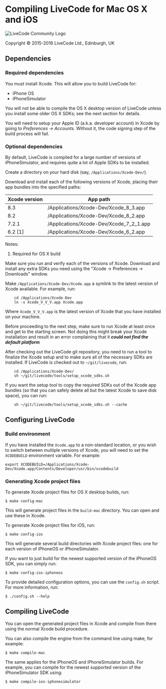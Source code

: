 # Compiling LiveCode for Mac OS X and iOS

![LiveCode Community
Logo](http://livecode.com/wp-content/uploads/2015/02/livecode-logo.png)

Copyright © 2015-2016 LiveCode Ltd., Edinburgh, UK

## Dependencies

### Required dependencies

You must install Xcode.  This will allow you to build LiveCode for:

* iPhone OS
* iPhoneSimulator

You will not be able to compile the OS X desktop version of LiveCode unless you
install some older OS X SDKs; see the next section for details.

You will need to setup your Apple ID (a.k.a. developer account) in Xcode by
going to _Preferences &rarr; Accounts_. Without it, the code signing step of the
build process will fail. 

### Optional dependencies

By default, LiveCode is compiled for a large number of versions of
iPhoneSimulator, and requires quite a lot of Apple SDKs to be installed.

Create a directory on your hard disk (say, `/Applications/Xcode-Dev/`).

Download and install each of the following versions of Xcode, placing their app
bundles into the specified paths:

| Xcode version | App path                                |
| ------------- | --------------------------------------- |
| 8.3           | /Applications/Xcode-Dev/Xcode_8_3.app   |
| 8.2           | /Applications/Xcode-Dev/Xcode_8_2.app   |
| 7.2.1         | /Applications/Xcode-Dev/Xcode_7_2_1.app |
| 6.2 [1]       | /Applications/Xcode-Dev/Xcode_6_2.app   |

Notes:
1. Required for OS X build

Make sure you run and verify each of the versions of Xcode. Download and install
any extra SDKs you need using the "Xcode → Preferences → Downloads" window.

Make `/Applications/Xcode-Dev/Xcode.app` a symlink to the latest version of
Xcode available.  For example, run:
```
    cd /Applications/Xcode-Dev
    ln -s Xcode_V_V_V.app Xcode.app
```
Where `Xcode_V_V_V.app` is the latest version of Xcode that you have installed
on your machine.

Before proceeding to the next step, make sure to run Xcode at least once and get
to the starting screen. Not doing this might break your Xcode installation and
result in an error complaining that it ***could not find the default platform***


After checking out the LiveCode git repository, you need to run a tool to
finalize the Xcode setup and to make sure all of the necessary SDKs are
installed.  If LiveCode is checked out to `~/git/livecode`, run:
```
    cd /Applications/Xcode-Dev/
    sh ~/git/livecode/tools/setup_xcode_sdks.sh
```
If you want the setup tool to copy the required SDKs out of the Xcode app
bundles (so that you can safely delete all but the latest Xcode to save disk
space), you can run:
```
    sh ~/git/livecode/tools/setup_xcode_sdks.sh --cache
```
## Configuring LiveCode

### Build environment

If you have installed the `Xcode.app` to a non-standard location, or you wish to
switch between multiple versions of Xcode, you will need to set the `XCODEBUILD`
environment variable.  For example:

`export XCODEBUILD=/Applications/Xcode-Dev/Xcode.app/Contents/Developer/usr/bin/xcodebuild`

### Generating Xcode project files

To generate Xcode project files for OS X desktop builds, run:

`$ make config-mac` 

This will generate project files in the `build-mac` directory.  You can open and
use these in Xcode.

To generate Xcode project files for iOS, run:

`$ make config-ios`

This will generate several build directories with Xcode project files: one for
each version of iPhoneOS or iPhoneSimulator.

If you want to just build for the newest supported version of the iPhoneOS SDK,
you can simply run:

`$ make config-ios-iphoneos`

To provide detailed configuration options, you can use the `config.sh` script.
For more information, run:

`$ ./config.sh --help`

## Compiling LiveCode

You can open the generated project files in Xcode and compile from there using
the normal Xcode build procedure.

You can also compile the engine from the command line using make, for example:

`$ make compile-mac`

The same applies for the iPhoneOS and iPhoneSimulator builds.  For example, you
can compile for the newest supported version of the iPhoneSimulator SDK using:

`$ make compile-ios-iphonesimulator`
